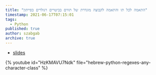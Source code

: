 ```yaml
---
title: "התאמה לכל תו והתאמה לקבוצה מוגדרת של תווים בביטויים רגולרים בפייתון"
timestamp: 2021-06-17T07:15:01
tags:
  - Python
published: true
author: szabgab
archive: true
---
```



* [slides](https://code-maven.com/slides/python-programming/any-character)

{% youtube id="HzKMAVU7Ndk" file="hebrew-python-regexes-any-character-class" %}

